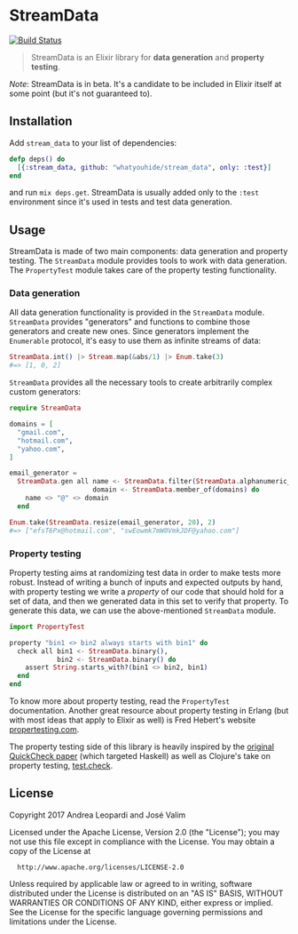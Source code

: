 # StreamData

[![Build Status](https://travis-ci.org/whatyouhide/stream_data.svg?branch=master)](https://travis-ci.org/whatyouhide/stream_data)

> StreamData is an Elixir library for **data generation** and **property testing**.

*Note*: StreamData is in beta. It's a candidate to be included in Elixir itself at some point (but it's not guaranteed to).

## Installation

Add `stream_data` to your list of dependencies:

```elixir
defp deps() do
  [{:stream_data, github: "whatyouhide/stream_data", only: :test}]
end
```

and run `mix deps.get`. StreamData is usually added only to the `:test` environment since it's used in tests and test data generation.

## Usage

StreamData is made of two main components: data generation and property testing. The `StreamData` module provides tools to work with data generation. The `PropertyTest` module takes care of the property testing functionality.

### Data generation

All data generation functionality is provided in the `StreamData` module. `StreamData` provides "generators" and functions to combine those generators and create new ones. Since generators implement the `Enumerable` protocol, it's easy to use them as infinite streams of data:

```elixir
StreamData.int() |> Stream.map(&abs/1) |> Enum.take(3)
#=> [1, 0, 2]
```

`StreamData` provides all the necessary tools to create arbitrarily complex custom generators:

```elixir
require StreamData

domains = [
  "gmail.com",
  "hotmail.com",
  "yahoo.com",
]

email_generator =
  StreamData.gen all name <- StreamData.filter(StreamData.alphanumeric_string(), &(&1 != "")),
                     domain <- StreamData.member_of(domains) do
    name <> "@" <> domain
  end

Enum.take(StreamData.resize(email_generator, 20), 2)
#=> ["efsT6Px@hotmail.com", "swEowmk7mW0VmkJDF@yahoo.com"]
```

### Property testing

Property testing aims at randomizing test data in order to make tests more robust. Instead of writing a bunch of inputs and expected outputs by hand, with property testing we write a *property* of our code that should hold for a set of data, and then we generated data in this set to verify that property. To generate this data, we can use the above-mentioned `StreamData` module.

```elixir
import PropertyTest

property "bin1 <> bin2 always starts with bin1" do
  check all bin1 <- StreamData.binary(),
            bin2 <- StreamData.binary() do
    assert String.starts_with?(bin1 <> bin2, bin1)
  end
end
```

To know more about property testing, read the `PropertyTest` documentation. Another great resource about property testing in Erlang (but with most ideas that apply to Elixir as well) is Fred Hebert's website [propertesting.com](http://propertesting.com).

The property testing side of this library is heavily inspired by the [original QuickCheck paper](http://www.cs.tufts.edu/~nr/cs257/archive/john-hughes/quick.pdf) (which targeted Haskell) as well as Clojure's take on property testing, [test.check](https://github.com/clojure/test.check).

## License

Copyright 2017 Andrea Leopardi and José Valim

  Licensed under the Apache License, Version 2.0 (the "License");
  you may not use this file except in compliance with the License.
  You may obtain a copy of the License at

      http://www.apache.org/licenses/LICENSE-2.0

  Unless required by applicable law or agreed to in writing, software
  distributed under the License is distributed on an "AS IS" BASIS,
  WITHOUT WARRANTIES OR CONDITIONS OF ANY KIND, either express or implied.
  See the License for the specific language governing permissions and
  limitations under the License.
